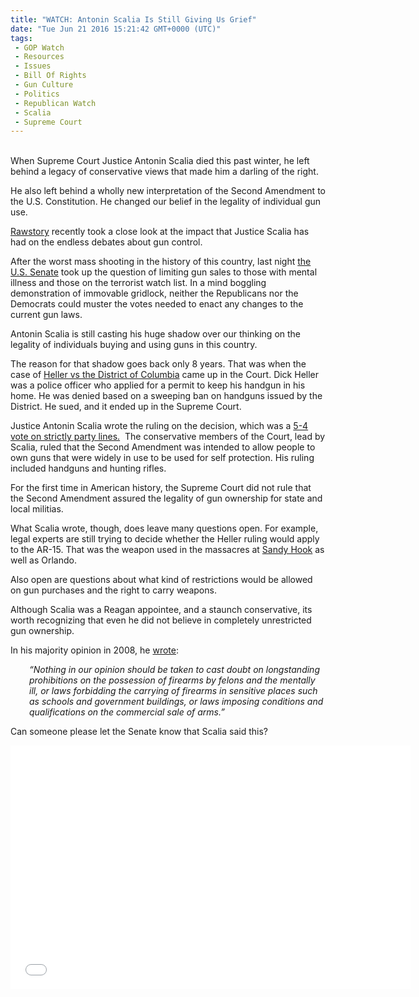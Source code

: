 ```yaml
---
title: "WATCH: Antonin Scalia Is Still Giving Us Grief"
date: "Tue Jun 21 2016 15:21:42 GMT+0000 (UTC)"
tags: 
 - GOP Watch
 - Resources
 - Issues
 - Bill Of Rights
 - Gun Culture
 - Politics
 - Republican Watch
 - Scalia
 - Supreme Court
---
```

<p><!--OffDef--></p><p><!--Ads1--><br>
When Supreme Court Justice Antonin Scalia died this past winter, he left behind a legacy of conservative views that made him a darling of the right.</p><p>He also left behind a wholly new interpretation of the Second Amendment to the U.S. Constitution. He changed our belief in the legality of individual gun use.</p><p><a href="http://www.rawstory.com/2016/06/how-antonin-scalia-looms-over-the-orlando-gun-debate/" onclick="__gaTracker(&apos;send&apos;, &apos;event&apos;, &apos;outbound-article&apos;, &apos;http://www.rawstory.com/2016/06/how-antonin-scalia-looms-over-the-orlando-gun-debate/&apos;, &apos;Rawstory&apos;);">Rawstory</a>&#xA0;recently took a close look at the impact that Justice Scalia has had on the endless&#xA0;debates about gun control.</p><p>After the worst mass shooting in the history of this country, last night <a href="http://www.cnn.com/2016/06/20/politics/senate-gun-votes-congress/" onclick="__gaTracker(&apos;send&apos;, &apos;event&apos;, &apos;outbound-article&apos;, &apos;http://www.cnn.com/2016/06/20/politics/senate-gun-votes-congress/&apos;, &apos;the U.S. Senate&apos;);">the U.S. Senate</a>&#xA0;took up the question of limiting gun sales to those with mental illness and those on the terrorist watch list. In a mind boggling demonstration of immovable gridlock, neither the Republicans nor the Democrats could muster the votes needed to enact any changes to the current gun laws.</p><p>Antonin Scalia is still casting his huge shadow over our thinking on the legality&#xA0;of individuals&#xA0;buying and using guns in this country.</p><p><script async src="//platform.twitter.com/widgets.js" charset="utf-8"></script></p><p>The reason for that shadow goes back only 8 years. That was when the case of&#xA0;<a href="https://www.oyez.org/cases/2007/07-290" onclick="__gaTracker(&apos;send&apos;, &apos;event&apos;, &apos;outbound-article&apos;, &apos;https://www.oyez.org/cases/2007/07-290&apos;, &apos;Heller vs the District of Columbia&apos;);">Heller vs the District of Columbia</a> came up in the Court.&#xA0;Dick Heller was a police officer who applied for a permit to keep his handgun in his home. He was denied based on a sweeping ban on handguns issued by the District. He sued, and it ended up in the Supreme Court.</p><p>Justice Antonin Scalia wrote the ruling on the decision, which was a <a href="https://www.oyez.org/cases/2007/07-290" onclick="__gaTracker(&apos;send&apos;, &apos;event&apos;, &apos;outbound-article&apos;, &apos;https://www.oyez.org/cases/2007/07-290&apos;, &apos;5-4 vote on strictly party lines.&apos;);">5-4 vote on strictly party lines.</a>&#xA0; The conservative members of the Court, lead by Scalia, ruled that the Second&#xA0;Amendment was intended to allow people to own guns that were widely in use to be used for self protection. His ruling included handguns and hunting rifles.</p><p>For the first time in American history, the Supreme Court did not rule that the Second Amendment assured the legality of gun ownership for state and local militias.</p><p>What Scalia wrote, though, does leave many questions open. For example, legal experts are still trying to decide whether the Heller ruling would apply to the AR-15. That was the weapon used in the massacres at <a href="http://www.cnn.com/interactive/2012/12/us/sandy-hook-timeline/" onclick="__gaTracker(&apos;send&apos;, &apos;event&apos;, &apos;outbound-article&apos;, &apos;http://www.cnn.com/interactive/2012/12/us/sandy-hook-timeline/&apos;, &apos;Sandy Hook&apos;);">Sandy Hook</a> as well as Orlando.</p><p>Also open are questions about what kind of restrictions would be allowed on gun purchases and the right to carry weapons.</p><p>Although Scalia was a Reagan appointee, and a staunch conservative, its worth recognizing that even he did not believe in completely unrestricted gun ownership.</p><p>In his majority opinion in 2008, he <a href="http://www.rawstory.com/2016/06/how-antonin-scalia-looms-over-the-orlando-gun-debate/" onclick="__gaTracker(&apos;send&apos;, &apos;event&apos;, &apos;outbound-article&apos;, &apos;http://www.rawstory.com/2016/06/how-antonin-scalia-looms-over-the-orlando-gun-debate/&apos;, &apos;wrote&apos;);">wrote</a>:</p><p class="p1" style="padding-left: 30px;"><em><span class="s1">&#x201C;Nothing in our opinion should be taken to cast doubt on longstanding prohibitions on the possession of firearms by felons and the mentally ill, or laws forbidding the carrying of firearms in sensitive places such as schools and government buildings, or laws imposing conditions and qualifications on the commercial sale of arms.&#x201D;</span></em></p><p>Can someone please let the Senate know that Scalia said this?</p><p><!--Ads2--></p><p><span class="embed-youtube" style="text-align:center; display: block;"><iframe class="youtube-player" type="text/html" width="640" height="390" src="//www.youtube.com/embed/6p-bL_cDXk0?version=3&amp;rel=1&amp;fs=1&amp;autohide=2&amp;showsearch=0&amp;showinfo=1&amp;iv_load_policy=1&amp;wmode=transparent" allowfullscreen="true" style="border:0;"></iframe></span></p>